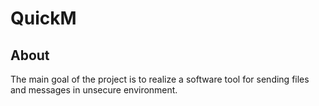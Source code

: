 # QuickM
## About
The main goal of the project is to realize a software tool for sending files and 
messages in unsecure environment.
